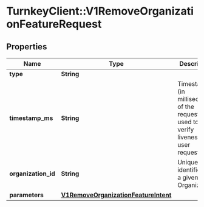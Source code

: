# TurnkeyClient::V1RemoveOrganizationFeatureRequest

## Properties
Name | Type | Description | Notes
------------ | ------------- | ------------- | -------------
**type** | **String** |  | 
**timestamp_ms** | **String** | Timestamp (in milliseconds) of the request, used to verify liveness of user requests. | 
**organization_id** | **String** | Unique identifier for a given Organization. | 
**parameters** | [**V1RemoveOrganizationFeatureIntent**](V1RemoveOrganizationFeatureIntent.md) |  | 

